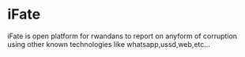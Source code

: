# iFate
iFate is open platform for rwandans to report on anyform of corruption using other known technologies like whatsapp,ussd,web,etc...
